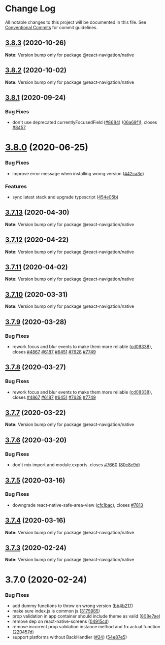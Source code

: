 # Change Log

All notable changes to this project will be documented in this file.
See [Conventional Commits](https://conventionalcommits.org) for commit guidelines.

## [3.8.3](https://github.com/react-navigation/react-navigation-native/compare/@react-navigation/native@3.8.2...@react-navigation/native@3.8.3) (2020-10-26)

**Note:** Version bump only for package @react-navigation/native





## [3.8.2](https://github.com/react-navigation/react-navigation-native/compare/@react-navigation/native@3.8.1...@react-navigation/native@3.8.2) (2020-10-02)

**Note:** Version bump only for package @react-navigation/native





## [3.8.1](https://github.com/react-navigation/react-navigation-native/compare/@react-navigation/native@3.8.0...@react-navigation/native@3.8.1) (2020-09-24)


### Bug Fixes

* don't use deprecated currentlyFocusedField ([#8684](https://github.com/react-navigation/react-navigation-native/issues/8684)) ([06a69f1](https://github.com/react-navigation/react-navigation-native/commit/06a69f1bfd81fe06b784ff4e6da290fee0c6467d)), closes [#8457](https://github.com/react-navigation/react-navigation-native/issues/8457)





# [3.8.0](https://github.com/react-navigation/react-navigation-native/compare/@react-navigation/native@3.7.13...@react-navigation/native@3.8.0) (2020-06-25)


### Bug Fixes

* improve error message when installing wrong version ([442ca3e](https://github.com/react-navigation/react-navigation-native/commit/442ca3e700c5805cdc5cd02c68f49042887a5054))


### Features

* sync latest stack and upgrade typescript ([454e05b](https://github.com/react-navigation/react-navigation-native/commit/454e05b02ec97f053b381fdc801df899d8c93cb6))





## [3.7.13](https://github.com/react-navigation/react-navigation-native/compare/@react-navigation/native@3.7.12...@react-navigation/native@3.7.13) (2020-04-30)

**Note:** Version bump only for package @react-navigation/native





## [3.7.12](https://github.com/react-navigation/react-navigation-native/compare/@react-navigation/native@3.7.11...@react-navigation/native@3.7.12) (2020-04-22)

**Note:** Version bump only for package @react-navigation/native





## [3.7.11](https://github.com/react-navigation/react-navigation-native/compare/@react-navigation/native@3.7.10...@react-navigation/native@3.7.11) (2020-04-02)

**Note:** Version bump only for package @react-navigation/native





## [3.7.10](https://github.com/react-navigation/react-navigation-native/compare/@react-navigation/native@3.7.9...@react-navigation/native@3.7.10) (2020-03-31)

**Note:** Version bump only for package @react-navigation/native





## [3.7.9](https://github.com/react-navigation/react-navigation-native/compare/@react-navigation/native@3.7.7...@react-navigation/native@3.7.9) (2020-03-28)


### Bug Fixes

* rework focus and blur events to make them more reliable ([cd08338](https://github.com/react-navigation/react-navigation-native/commit/cd083381866506a192f1ec842ac169f2b4277ca5)), closes [#4867](https://github.com/react-navigation/react-navigation-native/issues/4867) [#6187](https://github.com/react-navigation/react-navigation-native/issues/6187) [#6451](https://github.com/react-navigation/react-navigation-native/issues/6451) [#7628](https://github.com/react-navigation/react-navigation-native/issues/7628) [#7749](https://github.com/react-navigation/react-navigation-native/issues/7749)





## [3.7.8](https://github.com/react-navigation/react-navigation-native/compare/@react-navigation/native@3.7.7...@react-navigation/native@3.7.8) (2020-03-27)


### Bug Fixes

* rework focus and blur events to make them more reliable ([cd08338](https://github.com/react-navigation/react-navigation-native/commit/cd083381866506a192f1ec842ac169f2b4277ca5)), closes [#4867](https://github.com/react-navigation/react-navigation-native/issues/4867) [#6187](https://github.com/react-navigation/react-navigation-native/issues/6187) [#6451](https://github.com/react-navigation/react-navigation-native/issues/6451) [#7628](https://github.com/react-navigation/react-navigation-native/issues/7628) [#7749](https://github.com/react-navigation/react-navigation-native/issues/7749)





## [3.7.7](https://github.com/react-navigation/react-navigation-native/compare/@react-navigation/native@3.7.6...@react-navigation/native@3.7.7) (2020-03-22)

**Note:** Version bump only for package @react-navigation/native





## [3.7.6](https://github.com/react-navigation/react-navigation-native/compare/@react-navigation/native@3.7.5...@react-navigation/native@3.7.6) (2020-03-20)


### Bug Fixes

* don't mix import and module.exports. closes [#7660](https://github.com/react-navigation/react-navigation-native/issues/7660) ([80c8c9d](https://github.com/react-navigation/react-navigation-native/commit/80c8c9d1dead57eab3b977a1eebf1e9f5f35cd1a))





## [3.7.5](https://github.com/react-navigation/react-navigation-native/compare/@react-navigation/native@3.7.4...@react-navigation/native@3.7.5) (2020-03-16)


### Bug Fixes

* downgrade react-native-safe-area-view ([cfc1bac](https://github.com/react-navigation/react-navigation-native/commit/cfc1bac4e153db4a4ba3f2a9033f77b53367fcbc)), closes [#7813](https://github.com/react-navigation/react-navigation-native/issues/7813)





## [3.7.4](https://github.com/react-navigation/react-navigation-native/compare/@react-navigation/native@3.7.3...@react-navigation/native@3.7.4) (2020-03-16)

**Note:** Version bump only for package @react-navigation/native





## [3.7.3](https://github.com/react-navigation/react-navigation-native/compare/@react-navigation/native@3.7.0...@react-navigation/native@3.7.3) (2020-02-24)

**Note:** Version bump only for package @react-navigation/native





# 3.7.0 (2020-02-24)


### Bug Fixes

* add dummy functions to throw on wrong version ([bb4b217](https://github.com/react-navigation/react-navigation-native/commit/bb4b21712aa7e2ef488d1fd69eba1368d0a9a9d0))
* make sure index.js is common js ([3175965](https://github.com/react-navigation/react-navigation-native/commit/31759653955daaeb1c338382c33b00c7ec9c422c))
* prop validation in app container should include theme as valid ([808e7ae](https://github.com/react-navigation/react-navigation-native/commit/808e7aecafc73408346847523a91902a319b1d60))
* remove dep on react-native-screens ([04915cd](https://github.com/react-navigation/react-navigation-native/commit/04915cd88cb26da62c3657c04255431ce968e72f))
* remove incorrect prop validation instance method and fix actual function ([220457d](https://github.com/react-navigation/react-navigation-native/commit/220457da6581dcc9e6fff4961ecc49cf9ec9ece8))
* support platforms without BackHandler ([#24](https://github.com/react-navigation/react-navigation-native/issues/24)) ([54e87e5](https://github.com/react-navigation/react-navigation-native/commit/54e87e5e30e418274f7a1711577234f7f8dc8c2a))
